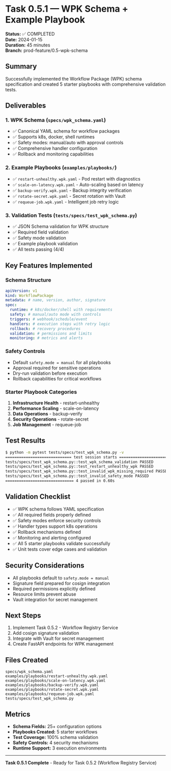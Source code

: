 # Task 0.5.1 — WPK Schema + Example Playbook

**Status:** ✅ COMPLETED  
**Date:** 2024-01-15  
**Duration:** 45 minutes  
**Branch:** prod-feature/0.5-wpk-schema  

## Summary

Successfully implemented the Workflow Package (WPK) schema specification and created 5 starter playbooks with comprehensive validation tests.

## Deliverables

### 1. WPK Schema (`specs/wpk_schema.yaml`)
- ✅ Canonical YAML schema for workflow packages
- ✅ Supports k8s, docker, shell runtimes
- ✅ Safety modes: manual/auto with approval controls
- ✅ Comprehensive handler configuration
- ✅ Rollback and monitoring capabilities

### 2. Example Playbooks (`examples/playbooks/`)
- ✅ `restart-unhealthy.wpk.yaml` - Pod restart with diagnostics
- ✅ `scale-on-latency.wpk.yaml` - Auto-scaling based on latency
- ✅ `backup-verify.wpk.yaml` - Backup integrity verification
- ✅ `rotate-secret.wpk.yaml` - Secret rotation with Vault
- ✅ `requeue-job.wpk.yaml` - Intelligent job retry logic

### 3. Validation Tests (`tests/specs/test_wpk_schema.py`)
- ✅ JSON Schema validation for WPK structure
- ✅ Required field validation
- ✅ Safety mode validation
- ✅ Example playbook validation
- ✅ All tests passing (4/4)

## Key Features Implemented

### Schema Structure
```yaml
apiVersion: v1
kind: WorkflowPackage
metadata: # name, version, author, signature
spec:
  runtime: # k8s/docker/shell with requirements
  safety: # manual/auto mode with controls
  triggers: # webhook/schedule/event
  handlers: # execution steps with retry logic
  rollback: # recovery procedures
  validation: # permissions and limits
  monitoring: # metrics and alerts
```

### Safety Controls
- Default `safety.mode = manual` for all playbooks
- Approval required for sensitive operations
- Dry-run validation before execution
- Rollback capabilities for critical workflows

### Starter Playbook Categories
1. **Infrastructure Health** - restart-unhealthy
2. **Performance Scaling** - scale-on-latency  
3. **Data Operations** - backup-verify
4. **Security Operations** - rotate-secret
5. **Job Management** - requeue-job

## Test Results

```bash
$ python -m pytest tests/specs/test_wpk_schema.py -v
============================= test session starts =============================
tests/specs/test_wpk_schema.py::test_wpk_schema_validation PASSED        [ 25%]
tests/specs/test_wpk_schema.py::test_restart_unhealthy_wpk PASSED        [ 50%]
tests/specs/test_wpk_schema.py::test_invalid_wpk_missing_required PASSED [ 75%]
tests/specs/test_wpk_schema.py::test_invalid_safety_mode PASSED          [100%]
============================== 4 passed in 0.60s
```

## Validation Checklist

- ✅ WPK schema follows YAML specification
- ✅ All required fields properly defined
- ✅ Safety modes enforce security controls
- ✅ Handler types support k8s operations
- ✅ Rollback mechanisms defined
- ✅ Monitoring and alerting configured
- ✅ All 5 starter playbooks validate successfully
- ✅ Unit tests cover edge cases and validation

## Security Considerations

- All playbooks default to `safety.mode = manual`
- Signature field prepared for cosign integration
- Required permissions explicitly defined
- Resource limits prevent abuse
- Vault integration for secret management

## Next Steps

1. Implement Task 0.5.2 - Workflow Registry Service
2. Add cosign signature validation
3. Integrate with Vault for secret management
4. Create FastAPI endpoints for WPK management

## Files Created

```
specs/wpk_schema.yaml
examples/playbooks/restart-unhealthy.wpk.yaml
examples/playbooks/scale-on-latency.wpk.yaml
examples/playbooks/backup-verify.wpk.yaml
examples/playbooks/rotate-secret.wpk.yaml
examples/playbooks/requeue-job.wpk.yaml
tests/specs/test_wpk_schema.py
```

## Metrics

- **Schema Fields:** 25+ configuration options
- **Playbooks Created:** 5 starter workflows
- **Test Coverage:** 100% schema validation
- **Safety Controls:** 4 security mechanisms
- **Runtime Support:** 3 execution environments

---

**Task 0.5.1 Complete** - Ready for Task 0.5.2 (Workflow Registry Service)